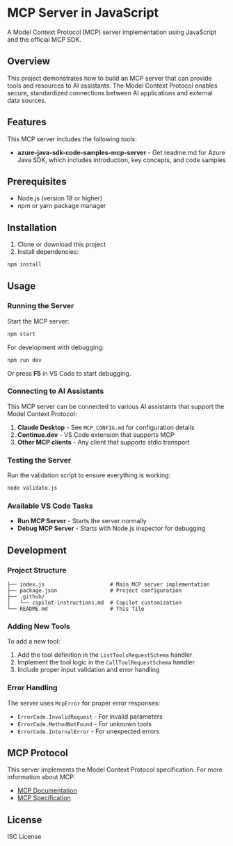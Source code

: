 # MCP Server in JavaScript

A Model Context Protocol (MCP) server implementation using JavaScript and the official MCP SDK.

## Overview

This project demonstrates how to build an MCP server that can provide tools and resources to AI assistants. The Model Context Protocol enables secure, standardized connections between AI applications and external data sources.

## Features

This MCP server includes the following tools:

- **azure-java-sdk-code-samples-mcp-server** - Get readme.md for Azure Java SDK, which includes introduction, key concepts, and code samples

## Prerequisites

- Node.js (version 18 or higher)
- npm or yarn package manager

## Installation

1. Clone or download this project
2. Install dependencies:

```bash
npm install
```

## Usage

### Running the Server

Start the MCP server:

```bash
npm start
```

For development with debugging:

```bash
npm run dev
```

Or press **F5** in VS Code to start debugging.

### Connecting to AI Assistants

This MCP server can be connected to various AI assistants that support the Model Context Protocol:

1. **Claude Desktop** - See `MCP_CONFIG.md` for configuration details
2. **Continue.dev** - VS Code extension that supports MCP
3. **Other MCP clients** - Any client that supports stdio transport

### Testing the Server

Run the validation script to ensure everything is working:

```bash
node validate.js
```

### Available VS Code Tasks

- **Run MCP Server** - Starts the server normally
- **Debug MCP Server** - Starts with Node.js inspector for debugging

## Development

### Project Structure

```
├── index.js                     # Main MCP server implementation
├── package.json                 # Project configuration
├── .github/
│   └── copilot-instructions.md  # Copilot customization
└── README.md                    # This file
```

### Adding New Tools

To add a new tool:

1. Add the tool definition in the `ListToolsRequestSchema` handler
2. Implement the tool logic in the `CallToolRequestSchema` handler
3. Include proper input validation and error handling

### Error Handling

The server uses `McpError` for proper error responses:

- `ErrorCode.InvalidRequest` - For invalid parameters
- `ErrorCode.MethodNotFound` - For unknown tools
- `ErrorCode.InternalError` - For unexpected errors

## MCP Protocol

This server implements the Model Context Protocol specification. For more information about MCP:

- [MCP Documentation](https://modelcontextprotocol.io/)
- [MCP Specification](https://spec.modelcontextprotocol.io/)

## License

ISC License
